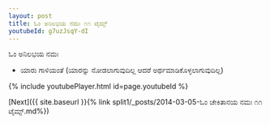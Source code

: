 ```yaml
---
layout: post
title: ಓಂ ಅನಿಲಭಯ ನಮಃ ೧೧ ಟೈಮ್ಸ್
youtubeId: g7uzJsqY-dI
---
```

 
 
 ಓಂ ಅನಿಲಭಯ ನಮಃ  
 
 -  ಯಾರು ಗಾಳಿಯಂತೆ (ಯಾರನ್ನು ನೋಡಲಾಗುವುದಿಲ್ಲ ಆದರೆ ಅರ್ಥಮಾಡಿಕೊಳ್ಳಲಾಗುವುದಿಲ್ಲ) 
 
  
 
  
 
 
 
 
 
 


{% include youtubePlayer.html id=page.youtubeId %}
 
[Next]({{ site.baseurl }}{% link  split1/_posts/2014-03-05-ಓಂ ಚೇಕಿತಾನಯ ನಮಃ ೧೧ ಟೈಮ್ಸ್.md%})
 
